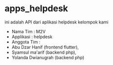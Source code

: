 # apps_helpdesk
ini adalah API dari aplikasi helpdesk kelompok kami
- Nama Tim : M2V
- Applikasi : helpdesk
- Anggota Tim :
- Abu Dzar Hanif (frontend flutter),
- Syamsul ma'arif (backend php),
- Yolanda Dwianugrah (backend php)
